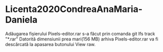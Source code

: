 # Licenta2020CondreaAnaMaria-Daniela
Adăugarea fișierului Pixels-editor.rar s-a făcut prin comanda git lfs track "*.rar"
Datorită dimensiunii prea mari(156 MB) arhiva Pixels-editor.rar va fi descărcată la apasarea butonului View raw.
